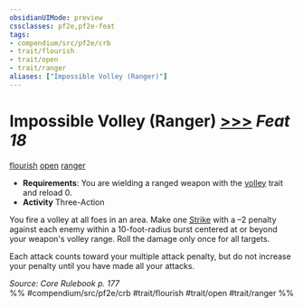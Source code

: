 ```yaml
---
obsidianUIMode: preview
cssclasses: pf2e,pf2e-feat
tags:
- compendium/src/pf2e/crb
- trait/flourish
- trait/open
- trait/ranger
aliases: ["Impossible Volley (Ranger)"]
---
```

# Impossible Volley (Ranger)  [>>>](rules/core-rulebook/chapter-9-playing-the-game.md#Actions "Three-Action") *Feat 18*  
[flourish](rules/traits/flourish.md "Flourish Combat Trait")  [open](rules/traits/open.md "Open Combat Trait")  [ranger](rules/traits/ranger.md "Ranger Class Trait")  

- **Requirements**: You are wielding a ranged weapon with the [volley](rules/traits/volley.md "Volley Weapon Trait") trait and reload 0.
- **Activity** Three-Action

You fire a volley at all foes in an area. Make one [Strike](rules/actions/strike.md) with a –2 penalty against each enemy within a 10-foot-radius burst centered at or beyond your weapon's volley range. Roll the damage only once for all targets.

Each attack counts toward your multiple attack penalty, but do not increase your penalty until you have made all your attacks.

*Source: Core Rulebook p. 177*  
%% #compendium/src/pf2e/crb #trait/flourish #trait/open #trait/ranger %%